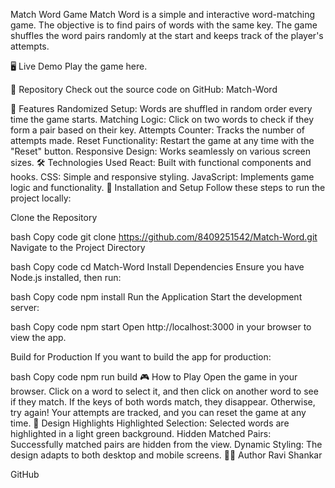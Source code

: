 Match Word Game
Match Word is a simple and interactive word-matching game. The objective is to find pairs of words with the same key. The game shuffles the word pairs randomly at the start and keeps track of the player's attempts.

🖥️ Live Demo
Play the game here.

📂 Repository
Check out the source code on GitHub: Match-Word

🚀 Features
Randomized Setup: Words are shuffled in random order every time the game starts.
Matching Logic: Click on two words to check if they form a pair based on their key.
Attempts Counter: Tracks the number of attempts made.
Reset Functionality: Restart the game at any time with the "Reset" button.
Responsive Design: Works seamlessly on various screen sizes.
🛠️ Technologies Used
React: Built with functional components and hooks.
CSS: Simple and responsive styling.
JavaScript: Implements game logic and functionality.
📝 Installation and Setup
Follow these steps to run the project locally:

Clone the Repository

bash
Copy code
git clone https://github.com/8409251542/Match-Word.git
Navigate to the Project Directory

bash
Copy code
cd Match-Word
Install Dependencies Ensure you have Node.js installed, then run:

bash
Copy code
npm install
Run the Application Start the development server:

bash
Copy code
npm start
Open http://localhost:3000 in your browser to view the app.

Build for Production If you want to build the app for production:

bash
Copy code
npm run build
🎮 How to Play
Open the game in your browser.
Click on a word to select it, and then click on another word to see if they match.
If the keys of both words match, they disappear. Otherwise, try again!
Your attempts are tracked, and you can reset the game at any time.
🎨 Design Highlights
Highlighted Selection: Selected words are highlighted in a light green background.
Hidden Matched Pairs: Successfully matched pairs are hidden from the view.
Dynamic Styling: The design adapts to both desktop and mobile screens.
🧑‍💻 Author
Ravi Shankar

GitHub
